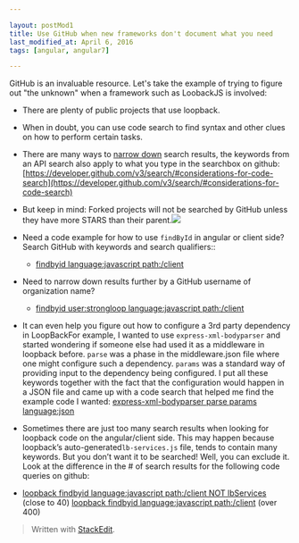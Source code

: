 ```yaml
---  

layout: postMod1
title: Use GitHub when new frameworks don't document what you need
last_modified_at: April 6, 2016
tags: [angular, angular7]  

--- 
```


GitHub is an invaluable resource. Let's take the example of trying to figure out "the unknown" when a framework such as  LoobackJS is involved:
-   There are plenty of public projects that use loopback.
-   When in doubt, you can use code search to find syntax and other clues on how to perform certain tasks.
-   There are many ways to [narrow down](https://help.github.com/articles/searching-code/) search results, the keywords from an API search also apply to what you type in the searchbox on github: [https://developer.github.com/v3/search/#considerations-for-code-search](https://developer.github.com/v3/search/#considerations-for-code-search)
-   But keep in mind: Forked projects will not be searched by GitHub unless they have more STARS than their parent.![](https://lh6.googleusercontent.com/_zPIzX78nxw3BIgBrwP7tP2kfALx1N7XOj8dfSMOvaKFp0MBEmbbqWTxR5m2HUVAVJvJq2wUgv7nzHFlYtheDZUxwQ77DtmKXIPI51RhxZ5PMyiiCDDzhvs0Ae8PKJXN1nrEQDxeStE)
-   Need a code example for how to use `findById` in angular or client side? Search GitHub with keywords and search qualifiers::
    - [findbyid language:javascript path:/client](https://github.com/search?q=findbyid+language%3Ajavascript+path%3A%2Fclient&type=Code&utf8=%E2%9C%93)
-   Need to narrow down results further by a GitHub username of organization name?
	- [findbyid user:strongloop language:javascript path:/client](https://github.com/search?utf8=%E2%9C%93&q=findbyid+user%3Astrongloop+language%3Ajavascript+path%3A%2Fclient&type=Code&ref=searchresults)
-   It can even help you figure out how to configure a 3rd party dependency in LoopBackFor example, I wanted to use `express-xml-bodyparser` and started wondering if someone else had used it as a middleware in loopback before. `parse` was a phase in the middleware.json file where one might configure such a dependency. `params` was a standard way of providing input to the dependency being configured. I put all these keywords together with the fact that the configuration would happen in a JSON file and came up with a code search that helped me find the example code I wanted: [express-xml-bodyparser parse params language:json](https://github.com/search?q=express-xml-bodyparser+parse+params+language%3Ajson&type=Code&utf8=%E2%9C%93)
    

-   Sometimes there are just too many search results when looking for loopback code on the angular/client side. This may happen because loopback’s auto-generated`lb-services.js` file, tends to contain many keywords. But you don’t want it to be searched! Well, you can exclude it. Look at the difference in the # of search results for the following code queries on github:
    

-   [loopback findbyid language:javascript path:/client NOT lbServices](https://github.com/search?utf8=%E2%9C%93&q=loopback+findbyid+language%3Ajavascript+path%3A%2Fclient+NOT+lbServices&type=Code&ref=searchresults) (close to 40)
[loopback findbyid language:javascript path:/client](https://github.com/search?utf8=%E2%9C%93&q=loopback+findbyid+language%3Ajavascript+path%3A%2Fclient&type=Code&ref=searchresults) (over 400)


> Written with [StackEdit](https://stackedit.io/).
<!--stackedit_data:
eyJoaXN0b3J5IjpbLTE2NzA2NDc5OTgsLTE5OTI2Mjk4MTAsLT
E2MTk4MzAyNjNdfQ==
-->